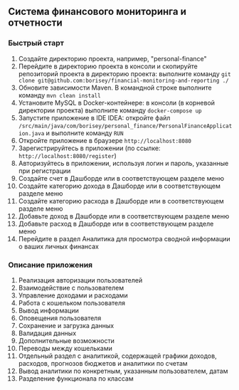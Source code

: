 ## Система финансового мониторинга и отчетности

### Быстрый старт
1. Создайте директорию проекта, например, "personal-finance"
2. Перейдите в директорию проекта в консоли и скопируйте репозиторий проекта в директорию проекта: выполните команду `git clone git@github.com:borisey/financial-monitoring-and-reporting ./`
3. Обновите зависимости Maven. В командной строке выполните команду `mvn clean install`
4. Установите MySQL в Docker-контейнере: в консоли (в корневой директории проекта) выполните команду `docker-compose up`
5. Запустите приложение в IDE IDEA: откройте файл `/src/main/java/com/borisey/personal_finance/PersonalFinanceApplication.java` и выполните команду `RUN`
6. Откройте приложение в браузере `http://localhost:8080`
7. Зарегистрируйтесь в приложении (по ссылке: `http://localhost:8080/register`)
8. Авторизуйтесь в приложении, используя логин и пароль, указанные при регистрации
9. Создайте счет в Дашборде или в соответствующем разделе меню
10. Создайте категорию дохода в Дашборде или в соответствующем разделе меню
11. Создайте категорию расхода в Дашборде или в соответствующем разделе меню
12. Добавьте доход в Дашборде или в соответствующем разделе меню
13. Добавьте расход в Дашборде или в соответствующем разделе меню
14. Перейдите в раздел Аналитика для просмотра сводной информации о ваших личных финансах

### Описание приложения
1. Реализация авторизации пользователей
2. Взаимодействие с пользователем
3. Управление доходами и расходами
4. Работа с кошельком пользователя
5. Вывод информации
6. Оповещения пользователя
7. Сохранение и загрузка данных
8. Валидация данных
9. Дополнительные возможности
10. Переводы между кошельками
11. Отдельный раздел с аналитикой, содержащей графики доходов, расходов, прогнозов бюджетов и аналитики по счетам
12. Вывод аналитики по конкретным, указанным пользователем, датам
13. Разделение функционала по классам